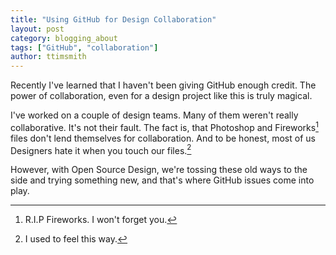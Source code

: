 ```yaml
---
title: "Using GitHub for Design Collaboration"
layout: post
category: blogging_about
tags: ["GitHub", "collaboration"]
author: ttimsmith
---
```

Recently I've learned that I haven't been giving GitHub enough credit. The power of collaboration, even for a design project like this is truly magical. 

I've worked on a couple of design teams. Many of them weren't really collaborative. It's not their fault. The fact is, that Photoshop and Fireworks[^1] files don't lend themselves for collaboration. And to be honest, most of us Designers hate it when you touch our files.[^2]

However, with Open Source Design, we're tossing these old ways to the side and trying something new, and that's where GitHub issues come into play.

[^1]: R.I.P Fireworks. I won't forget you.
[^2]: I used to feel this way.